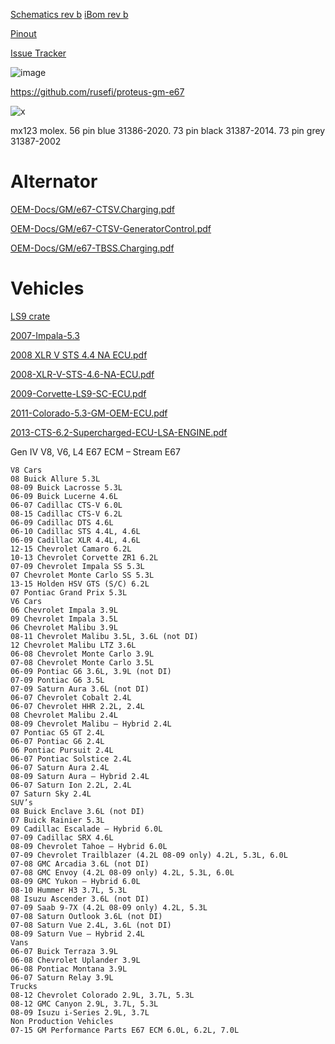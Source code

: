 [Schematics rev b](Hardware/Hellen/hellen-gm-e67-b-schematic.pdf) [iBom rev b](https://rusefi.com/docs/ibom/hellen-gm-e67-b-ibom.html)

[Pinout](https://rusefi.com/docs/pinouts/hellen/hellen-gm-e67/)

[Issue Tracker](https://github.com/rusefi/hellen-gm-e67-issues)

![image](https://user-images.githubusercontent.com/48498823/175112155-b0a7f661-4288-444e-8ac2-c9e3f5ee2f2c.png)

<https://github.com/rusefi/proteus-gm-e67>

![x](OEM-Docs/GM/e67-oem.png)

mx123 molex. 56 pin blue 31386-2020. 73 pin black 31387-2014. 73 pin grey 31387-2002

# Alternator

[OEM-Docs/GM/e67-CTSV.Charging.pdf](OEM-Docs/GM/e67-CTSV.Charging.pdf)

[OEM-Docs/GM/e67-CTSV-GeneratorControl.pdf](OEM-Docs/GM/e67-CTSV-GeneratorControl.pdf)

[OEM-Docs/GM/e67-TBSS.Charging.pdf](OEM-Docs/GM/e67-TBSS.Charging.pdf)

# Vehicles

[LS9 crate](OEM-Docs/GM/ls9-crate-engine-control-system-19354338.pdf)

[2007-Impala-5.3](OEM-Docs/GM/e67-2007-Impala-5.3-ECU.pdf)

[2008 XLR V STS 4.4 NA ECU.pdf](OEM-Docs/GM/e67-2008-XLR-V-STS-4.4-NA-ECU.pdf)

[2008-XLR-V-STS-4.6-NA-ECU.pdf](OEM-Docs/GM/e67-2008-XLR-V-STS-4.6-NA-ECU.pdf)

[2009-Corvette-LS9-SC-ECU.pdf](OEM-Docs/GM/e67-2009-Corvette-LS9-SC-ECU.pdf)

[2011-Colorado-5.3-GM-OEM-ECU.pdf](OEM-Docs/GM/e67-2011-Colorado-5.3-GM-OEM-ECU.pdf)

[2013-CTS-6.2-Supercharged-ECU-LSA-ENGINE.pdf](OEM-Docs/GM/e67-2013-CTS-6.2-Supercharged-ECU-LSA-ENGINE.pdf)

Gen IV V8, V6, L4 E67 ECM – Stream E67

```
V8 Cars
08 Buick Allure 5.3L
08-09 Buick Lacrosse 5.3L
06-09 Buick Lucerne 4.6L
06-07 Cadillac CTS-V 6.0L
08-15 Cadillac CTS-V 6.2L
06-09 Cadillac DTS 4.6L
06-10 Cadillac STS 4.4L, 4.6L
06-09 Cadillac XLR 4.4L, 4.6L
12-15 Chevrolet Camaro 6.2L
10-13 Chevrolet Corvette ZR1 6.2L
07-09 Chevrolet Impala SS 5.3L
07 Chevrolet Monte Carlo SS 5.3L
13-15 Holden HSV GTS (S/C) 6.2L
07 Pontiac Grand Prix 5.3L
V6 Cars
06 Chevrolet Impala 3.9L
09 Chevrolet Impala 3.5L
06 Chevrolet Malibu 3.9L
08-11 Chevrolet Malibu 3.5L, 3.6L (not DI)
12 Chevrolet Malibu LTZ 3.6L
06-08 Chevrolet Monte Carlo 3.9L
07-08 Chevrolet Monte Carlo 3.5L
06-09 Pontiac G6 3.6L, 3.9L (not DI)
07-09 Pontiac G6 3.5L
07-09 Saturn Aura 3.6L (not DI)
06-07 Chevrolet Cobalt 2.4L
06-07 Chevrolet HHR 2.2L, 2.4L
08 Chevrolet Malibu 2.4L
08-09 Chevrolet Malibu – Hybrid 2.4L
07 Pontiac G5 GT 2.4L
06-07 Pontiac G6 2.4L
06 Pontiac Pursuit 2.4L
06-07 Pontiac Solstice 2.4L
06-07 Saturn Aura 2.4L
08-09 Saturn Aura – Hybrid 2.4L
06-07 Saturn Ion 2.2L, 2.4L
07 Saturn Sky 2.4L
SUV’s
08 Buick Enclave 3.6L (not DI)
07 Buick Rainier 5.3L
09 Cadillac Escalade – Hybrid 6.0L
07-09 Cadillac SRX 4.6L
08-09 Chevrolet Tahoe – Hybrid 6.0L
07-09 Chevrolet Trailblazer (4.2L 08-09 only) 4.2L, 5.3L, 6.0L
07-08 GMC Arcadia 3.6L (not DI)
07-08 GMC Envoy (4.2L 08-09 only) 4.2L, 5.3L, 6.0L
08-09 GMC Yukon – Hybrid 6.0L
08-10 Hummer H3 3.7L, 5.3L
08 Isuzu Ascender 3.6L (not DI)
07-09 Saab 9-7X (4.2L 08-09 only) 4.2L, 5.3L
07-08 Saturn Outlook 3.6L (not DI)
07-08 Saturn Vue 2.4L, 3.6L (not DI)
08-09 Saturn Vue – Hybrid 2.4L
Vans
06-07 Buick Terraza 3.9L
06-08 Chevrolet Uplander 3.9L
06-08 Pontiac Montana 3.9L
06-07 Saturn Relay 3.9L
Trucks
08-12 Chevrolet Colorado 2.9L, 3.7L, 5.3L
08-12 GMC Canyon 2.9L, 3.7L, 5.3L
08-09 Isuzu i-Series 2.9L, 3.7L
Non Production Vehicles
07-15 GM Performance Parts E67 ECM 6.0L, 6.2L, 7.0L
```
